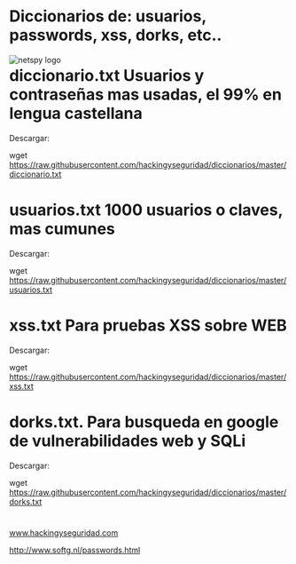 # Diccionarios de: usuarios, passwords, xss, dorks, etc..

<img style="float:left" alt="netspy logo" src="https://github.com/hackingyseguridad/diccionarios/blob/master/25pass.png">

# diccionario.txt Usuarios y contraseñas mas usadas, el 99% en lengua castellana 

Descargar:

wget https://raw.githubusercontent.com/hackingyseguridad/diccionarios/master/diccionario.txt

# usuarios.txt  1000 usuarios o claves, mas cumunes

Descargar:

wget https://raw.githubusercontent.com/hackingyseguridad/diccionarios/master/usuarios.txt

# xss.txt Para pruebas XSS sobre WEB

Descargar:

wget https://raw.githubusercontent.com/hackingyseguridad/diccionarios/master/xss.txt

# dorks.txt. Para busqueda en google de vulnerabilidades web y SQLi

Descargar:

wget https://raw.githubusercontent.com/hackingyseguridad/diccionarios/master/dorks.txt
#
#
www.hackingyseguridad.com

http://www.softg.nl/passwords.html
